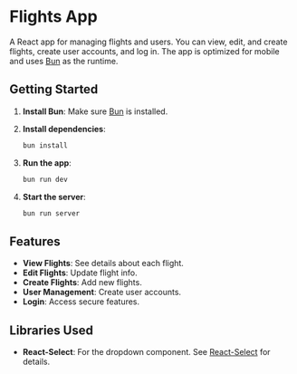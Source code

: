 # Flights App

A React app for managing flights and users. You can view, edit, and create flights, create user accounts, and log in. The app is optimized for mobile and uses [Bun](https://bun.sh/) as the runtime.

## Getting Started

1. **Install Bun**: Make sure [Bun](https://bun.sh/) is installed.

2. **Install dependencies**:
   ```bash
   bun install
   ```

3. **Run the app**:
   ```bash
   bun run dev
   ```

4. **Start the server**:
   ```bash
   bun run server
   ```

## Features

- **View Flights**: See details about each flight.
- **Edit Flights**: Update flight info.
- **Create Flights**: Add new flights.
- **User Management**: Create user accounts.
- **Login**: Access secure features.

## Libraries Used

- **React-Select**: For the dropdown component. See [React-Select](https://react-select.com/home) for details.